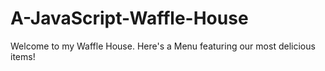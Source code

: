 # A-JavaScript-Waffle-House
Welcome to my Waffle House. Here's a Menu featuring our most delicious items!
